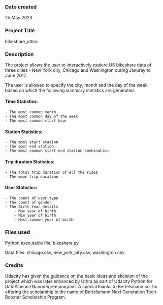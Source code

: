 ### Date created
25 May 2023

### Project Title
bikeshare_uthra

### Description
The project allows the user to interactively explore US bikeshare data of three cities - New York city, Chicago and Washington during Januray to June 2017. 
<br>

The user is allowed to specify the city, month and the day of the week based on which the following summary statistics are generated.

#### Time Statistics:
    - The most common month
    - The most common day of the week
    - The most common start hour

#### Station Statistics:
    - The most start station
    - The most end station
    - The most common start-end station combination

#### Trip duration Statistics:
    - The total trip duration of all the rides
    - The mean trip duration

#### User Statistics:
    - The count of user type
    - The count of gender
    - The Birth Year details
        - Max year of birth
        - Min year of birth
        - Most common year of birth

### Files used
Python executable file: bikeshare.py

Data files: chicago.csv, new_york_city.csv, washington.csv

### Credits
Udacity has given the guidance on the basic ideas and skeleton of the project which was later enhanced by Uthra as part of Udacity Python for DataScience Nanodegree program.
A special thanks to Bertelsmann co. for offering the scholarship in the name of Bertelsmann Next Generation Tech Booster Scholarship Program.

